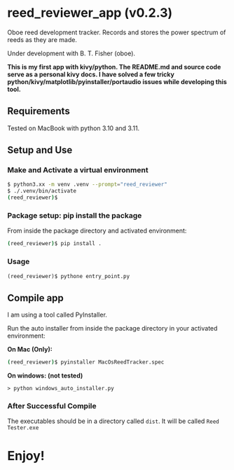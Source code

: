 # reed_reviewer_app (v0.2.3)
Oboe reed development tracker. Records and stores the power spectrum
of reeds as they are made. 

Under development with B. T. Fisher (oboe).

**This is my first app with kivy/python. The README.md and source code serve as
a personal kivy docs. I have solved a few tricky
python/kivy/matplotlib/pyinstaller/portaudio issues while developing this tool.**

## Requirements

Tested on MacBook with python 3.10 and 3.11.

## Setup and Use


### Make and Activate a virtual environment

```bash
$ python3.xx -m venv .venv --prompt="reed_reviewer"
$ ./.venv/bin/activate
(reed_reviewer)$
```

### Package setup: pip install the package

From inside the package directory and activated environment:

```bash
(reed_reviewer)$ pip install .
```

### Usage

```python
(reed_reviewer)$ pythone entry_point.py
```

## Compile app

I am using a tool called PyInstaller.

Run the auto installer from inside the package directory in your activated
environment:

**On Mac (Only):**

```bash
(reed_reviewer)$ pyinstaller MacOsReedTracker.spec 
```

**On windows: (not tested)**

```
> python windows_auto_installer.py
```

### After Successful Compile

The executables should be in a directory called `dist`. It will be called `Reed Tester.exe`

# Enjoy!
